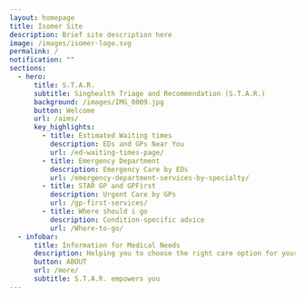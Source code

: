 ```yaml
---
layout: homepage
title: Isomer Site
description: Brief site description here
image: /images/isomer-logo.svg
permalink: /
notification: ""
sections:
  - hero:
      title: S.T.A.R.
      subtitle: Singhealth Triage and Recommendation (S.T.A.R.)
      background: /images/IMG_0009.jpg
      button: Welcome
      url: /aims/
      key_highlights:
        - title: Estimated Waiting times
          description: EDs and GPs Near You
          url: /ed-waiting-times-page/
        - title: Emergency Department
          description: Emergency Care by EDs
          url: /emergency-department-services-by-specialty/
        - title: STAR GP and GPFirst
          description: Urgent Care by GPs
          url: /gp-first-services/
        - title: Where should i go
          description: Condition-specific advice
          url: /Where-to-go/
  - infobar:
      title: Information for Medical Needs
      description: Helping you to choose the right care option for your acute illness.
      button: ABOUT
      url: /more/
      subtitle: S.T.A.R. empowers you
---
```

